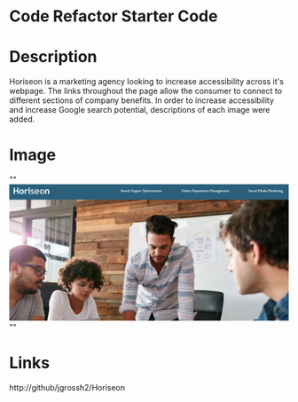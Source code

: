 # Code Refactor Starter Code

# Description

Horiseon is a marketing agency looking to increase accessibility across it's webpage. The links throughout the page allow the consumer to connect to different sections of company benefits. In order to increase accessibility and increase Google search potential, descriptions of each image were added. 

# Image 
""![Horiseon webpage](./Develop/assets/images/webpage-image.png)""


# Links
http://github/jgrossh2/Horiseon


